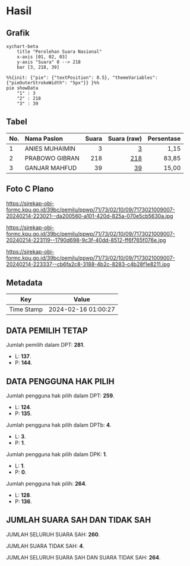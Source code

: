 # Hasil

## Grafik

```mermaid
xychart-beta
    title "Perolehan Suara Nasional"
    x-axis [01, 02, 03]
    y-axis "Suara" 0 --> 218
    bar [3, 218, 39]
```

```mermaid
%%{init: {"pie": {"textPosition": 0.5}, "themeVariables": {"pieOuterStrokeWidth": "5px"}} }%%
pie showData
    "1" : 3
    "2" : 218
    "3" : 39
```

## Tabel

| No. | Nama Paslon    | Suara | Suara (raw) | Persentase |
|:--- |:-------------- | -----:| -----------:| ----------:|
| 1   | ANIES MUHAIMIN | 3     | [3][p-1]    | 1,15       |
| 2   | PRABOWO GIBRAN | 218   | [218][p-2]  | 83,85      |
| 3   | GANJAR MAHFUD  | 39    | [39][p-3]   | 15,00      |


[p-1]: https://github.com/gigit-pemilu/pemilu-2024/blob/main/pilpres/hitung-suara/sub/71-sulawesi-utara/sub/73-kota-tomohon/sub/02-tomohon-tengah/sub/1009-talete-satu/sub/007-tps/sub/paslon-1.txt
[p-2]: https://github.com/gigit-pemilu/pemilu-2024/blob/main/pilpres/hitung-suara/sub/71-sulawesi-utara/sub/73-kota-tomohon/sub/02-tomohon-tengah/sub/1009-talete-satu/sub/007-tps/sub/paslon-2.txt
[p-3]: https://github.com/gigit-pemilu/pemilu-2024/blob/main/pilpres/hitung-suara/sub/71-sulawesi-utara/sub/73-kota-tomohon/sub/02-tomohon-tengah/sub/1009-talete-satu/sub/007-tps/sub/paslon-3.txt

## Foto C Plano

https://sirekap-obj-formc.kpu.go.id/39bc/pemilu/ppwp/71/73/02/10/09/7173021009007-20240214-223021--da200560-a101-420d-825a-070e5cb5630a.jpg

https://sirekap-obj-formc.kpu.go.id/39bc/pemilu/ppwp/71/73/02/10/09/7173021009007-20240214-223119--1790d698-9c3f-40dd-8512-ff6f765f076e.jpg

https://sirekap-obj-formc.kpu.go.id/39bc/pemilu/ppwp/71/73/02/10/09/7173021009007-20240214-223337--cb6fa2c8-3188-4b2c-8283-c4b28f1e8211.jpg


## Metadata

| Key        | Value               |
| ---------- | ------------------- |
| Time Stamp | 2024-02-16 01:00:27 |


## DATA PEMILIH TETAP

Jumlah pemilih dalam DPT: **281**.
 * L: **137**.
 * P: **144**.

## DATA PENGGUNA HAK PILIH

Jumlah pengguna hak pilih dalam DPT: **259**.
 * L: **124**.
 * P: **135**.

Jumlah pengguna hak pilih dalam DPTb: **4**.
 * L: **3**.
 * P: **1**.

Jumlah pengguna hak pilih dalam DPK: **1**.
 * L: **1**.
 * P: **0**.

Jumlah pengguna hak pilih: **264**.
 * L: **128**.
 * P: **136**.

## JUMLAH SUARA SAH DAN TIDAK SAH

JUMLAH SELURUH SUARA SAH: **260**.

JUMLAH SUARA TIDAK SAH: **4**.

JUMLAH SELURUH SUARA SAH DAN SUARA TIDAK SAH: **264**.


